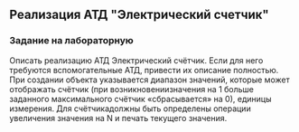 ## Реализация АТД "Электрический счетчик"
### Задание на лабораторную
Описать реализацию АТД Электрический счётчик. Если для него требуются вспомогательные АТД, привести их описание полностью.
При создании объекта указывается диапазон значений, которые может отображать счётчик (при возникновениизначения на 1 больше заданного максимального счётчик «сбрасывается» на 0), единицы измерения. Для счётчикадолжны быть определены операции увеличения значения на N и печать текущего значения.
